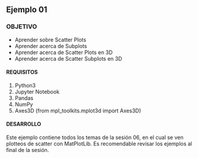 ## Ejemplo 01

### OBJETIVO 
 - Aprender sobre Scatter Plots
 - Aprender acerca de Subplots
 - Aprender acerca de Scatter Plots en 3D
 - Aprender acerca de Scatter Subplots en 3D

#### REQUISITOS 
1. Python3
2. Jupyter Notebook
3. Pandas
4. NumPy
5. Axes3D (from mpl_toolkits.mplot3d import Axes3D)

#### DESARROLLO
Este ejemplo contiene todos los temas de la sesión 06, en el cual se ven plotteos de scatter con MatPlotLib. Es recomendable revisar los ejemplos al final de la sesión. 
